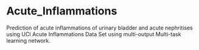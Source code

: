 # Acute_Inflammations
Prediction of acute inflammations of urinary bladder and acute nephritises using UCI  Acute Inflammations Data Set using multi-output Multi-task learning network.

